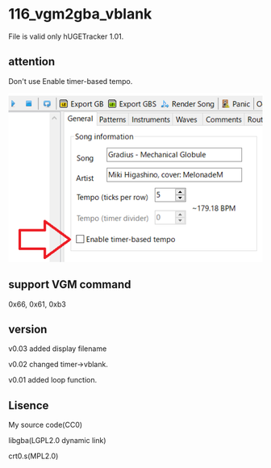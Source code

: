 # 116_vgm2gba_vblank

File is valid only hUGETracker 1.01.

## attention

Don't use Enable timer-based tempo.

![pic](pic.png)

## support VGM command

0x66, 0x61, 0xb3


## version

v0.03 added display filename

v0.02 changed timer->vblank.

v0.01 added loop function.


## Lisence

My source code(CC0)

libgba(LGPL2.0 dynamic link)

crt0.s(MPL2.0)

